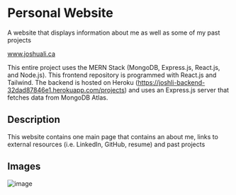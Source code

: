 # Personal Website
A website that displays information about me as well as some of my past projects

www.joshuali.ca

This entire project uses the MERN Stack (MongoDB, Express.js, React.js, and Node.js). This frontend repository is programmed with React.js and Tailwind. The backend is hosted on Heroku (https://joshli-backend-32dad87846e1.herokuapp.com/projects) and uses an Express.js server that fetches data from MongoDB Atlas.



## Description
This website contains one main page that contains an about me, links to external resources (i.e. LinkedIn, GitHub, resume) and past projects

## Images
![image](https://github.com/JoshLiCoding/Personal-Website-Frontend/assets/43073270/d84cfd8a-dfd0-49fd-bdcb-43ed60641bbc)

